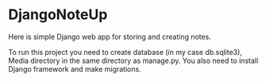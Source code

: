 # DjangoNoteUp

Here is simple Django web app for storing and creating notes.

To run this project you need to create database (in my case db.sqlite3), Media directory in the same directory as manage.py. You also need to install Django framework and make migrations.
